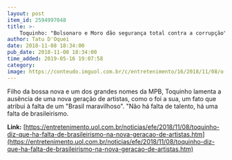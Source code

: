```yaml
---
layout: post
item_id: 2594997048
title: >-
    Toquinho: "Bolsonaro e Moro dão segurança total contra a corrupção"
author: Tatu D'Oquei
date: 2018-11-08 18:34:00
pub_date: 2018-11-08 18:34:00
time_added: 2019-05-16 19:07:58
category: 
image: https://conteudo.imguol.com.br/c/entretenimento/16/2018/11/08/o-cantor-e-compositor-toquinho-posa-para-o-uol-1541713680175_v2_615x300.jpg
---
```


Filho da bossa nova e um dos grandes nomes da MPB, Toquinho lamenta a ausência de uma nova geração de artistas, como o foi a sua, um fato que atribui à falta de um "Brasil maravilhoso". "Não há falta de talento, há uma falta de brasileirismo.

**Link:** [https://entretenimento.uol.com.br/noticias/efe/2018/11/08/toquinho-diz-que-ha-falta-de-brasileirismo-na-nova-geracao-de-artistas.htm](https://entretenimento.uol.com.br/noticias/efe/2018/11/08/toquinho-diz-que-ha-falta-de-brasileirismo-na-nova-geracao-de-artistas.htm)

